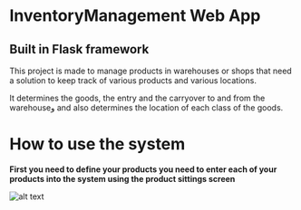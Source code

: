 # InventoryManagement  Web App 
 
<h2> Built in Flask framework  </h2>

This project is made to manage products in warehouses or shops that need a solution to keep track of various products and various locations.

It determines the goods, the entry and the carryover to and from the warehouseو and also determines the location of each class of the goods.

# How to use the system

<span style="font-weight: bold;">First</h4> you need to define your products
you need to enter each of your products into the system using the product sittings screen

![alt text](https://ibb.co/XZzHV8Q)
